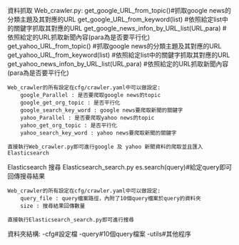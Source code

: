 資料抓取 Web_crawler.py:
    get_google_URL_from_topic()#抓取google news的分類主題及其對應的URL
    get_google_URL_from_keyword(list) #依照給定list中的關鍵字抓取其對應的URL
    get_google_news_infon_by_URL_list(URL,para) #依照給定的URL抓取新聞內容(para為是否要平行化)
    get_yahoo_URL_from_topic() #抓取google news的分類主題及其對應的URL
    get_yahoo_URL_from_keyword(list) #依照給定list中的關鍵字抓取其對應的URL
    get_yahoo_news_infon_by_URL_list(URL,para) #依照給定的URL抓取新聞內容(para為是否要平行化)

    Web_crawler的所有設定在cfg/crawler.yaml中可以做設定:
        google_Parallel : 是否要爬取google news的topic
        google_get_org_topic : 是否平行化
        google_search_key_word : google news要爬取新聞的關鍵字
        yahoo_Parallel : 是否要爬取yahoo news的topic
        yahoo_get_org_topic : 是否平行化
        yahoo_search_key_word : yahoo news要爬取新聞的關鍵字

    直接執行Web_crawler.py即可進行google 及 yahoo 新聞資料的爬取並且匯入Elasticsearch

Elasticsearch 搜尋 Elasticsearch_search.py
    es.search(query)#給定query即可回傳搜尋結果

    Web_crawler的所有設定在cfg/crawler.yaml中可以做設定:
        query_file : query檔案路徑，內附了10個query檔案於query的資料夾
        size : 搜尋結果回傳數量

    直接執行Elasticsearch_search.py即可進行搜尋


資料夾結構:
-cfg#設定檔
-query#10個query檔案
-utils#其他程序


